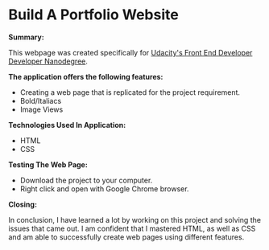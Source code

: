# Build A Portfolio Website

**Summary:**

This webpage was created specifically for [Udacity's Front End Developer Developer Nanodegree](https://www.udacity.com).

**The application offers the following features:**

* Creating a web page that is replicated for the project requirement.
* Bold/Italiacs
* Image Views

**Technologies Used In Application:**

* HTML
* CSS

**Testing The Web Page:**

* Download the project to your computer.
* Right click and open with Google Chrome browser.

**Closing:**

In conclusion, I have learned a lot by working on this project and solving the issues that came out. I am confident that I mastered HTML, as well as CSS and am able to successfully create web pages using different features.
